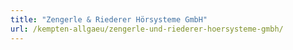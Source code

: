 ```yaml
---
title: "Zengerle & Riederer Hörsysteme GmbH"
url: /kempten-allgaeu/zengerle-und-riederer-hoersysteme-gmbh/
---
```


